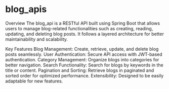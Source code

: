 # blog_apis
Overview
The blog_api is a RESTful API built using Spring Boot that allows users to manage blog-related functionalities such as creating, reading, updating, and deleting blog posts. It follows a layered architecture for better maintainability and scalability.

Key Features
Blog Management: Create, retrieve, update, and delete blog posts seamlessly.
User Authentication: Secure API access with JWT-based authentication.
Category Management: Organize blogs into categories for better navigation.
Search Functionality: Search for blogs by keywords in the title or content.
Pagination and Sorting: Retrieve blogs in paginated and sorted order for optimized performance.
Extensibility: Designed to be easily adaptable for new features.
